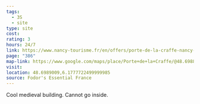 ```yaml
---
tags:
  - 3S
  - site
type: site
cost: 
rating: 3
hours: 24/7
link: https://www.nancy-tourisme.fr/en/offers/porte-de-la-craffe-nancy-en-2089892/
page: "386"
map-link: https://www.google.com/maps/place/Porte+de+la+Craffe/@48.698875,6.1752415,17z/data=!3m1!4b1!4m6!3m5!1s0x4794996e2da42067:0xb9da3b529354c3a4!8m2!3d48.6988715!4d6.1778164!16s%2Fg%2F121sr34r?entry=ttu&g_ep=EgoyMDI0MDkyNS4wIKXMDSoASAFQAw%3D%3D
visit: 
location: 48.6989009,6.1777722499999985
source: Fodor's Essential France
---
```

Cool medieval building. Cannot go inside.
